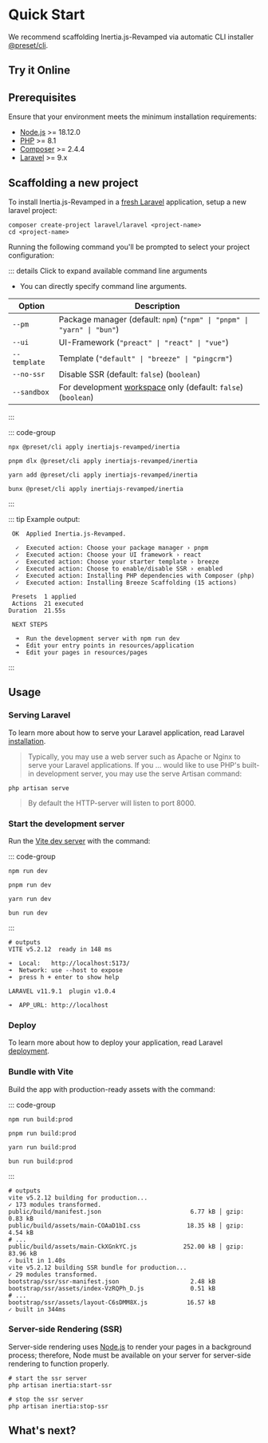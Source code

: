 # Quick Start

We recommend scaffolding Inertia.js-Revamped via automatic CLI installer [@preset/cli](https://preset.dev).

<!--@include: ../../_templates/parts/alpha-status.md-->

## Try it Online

<!--@include: ../../_templates/parts/try-online.md-->

## Prerequisites

Ensure that your environment meets the minimum installation requirements:

* [Node.js](https://nodejs.org/en/) >= 18.12.0
* [PHP](https://www.php.net/manual/de/intro-whatis.php) >= 8.1
* [Composer](https://getcomposer.org/) >= 2.4.4
* [Laravel](https://laravel.com/) >= 9.x

## Scaffolding a new project

To install Inertia.js-Revamped in a [fresh Laravel](https://laravel.com/docs/11.x/installation) application, setup a new laravel project:

```shell [composer]
composer create-project laravel/laravel <project-name>
cd <project-name>
```

Running the following command you'll be prompted to select your project configuration:

::: details Click to expand available command line arguments

* You can directly specify command line arguments.

| Option | Description |
| -      | -           |
| `--pm`               | Package manager (default: `npm`) (`"npm" \| "pnpm" \| "yarn" \| "bun"`) |
| `--ui`               | UI-Framework (`"preact" \| "react" \| "vue"`) |
| `--template`         | Template (`"default" \| "breeze" \| "pingcrm"`) |
| `--no-ssr`           | Disable SSR (default: `false`) (`boolean`) |
| `--sandbox`          | For development [workspace](https://github.com/inertiajs-revamped/inertia) only (default: `false`) (`boolean`) |

:::

::: code-group

```shell [npm]
npx @preset/cli apply inertiajs-revamped/inertia
```

```shell [pnpm]
pnpm dlx @preset/cli apply inertiajs-revamped/inertia
```

```shell [yarn]
yarn add @preset/cli apply inertiajs-revamped/inertia
```

```shell [bun]
bunx @preset/cli apply inertiajs-revamped/inertia
```

:::

::: tip Example output:

```shell
 OK  Applied Inertia.js-Revamped.

  ✓  Executed action: Choose your package manager › pnpm
  ✓  Executed action: Choose your UI framework › react
  ✓  Executed action: Choose your starter template › breeze
  ✓  Executed action: Choose to enable/disable SSR › enabled
  ✓  Executed action: Installing PHP dependencies with Composer (php)
  ✓  Executed action: Installing Breeze Scaffolding (15 actions)

 Presets  1 applied
 Actions  21 executed
Duration  21.55s

 NEXT STEPS

  ➜  Run the development server with npm run dev
  ➜  Edit your entry points in resources/application
  ➜  Edit your pages in resources/pages
```

:::

## Usage

### Serving Laravel

To learn more about how to serve your Laravel application, read Laravel [installation](https://laravel.com/docs/11.x/installation).

> Typically, you may use a web server such as Apache or Nginx to serve your Laravel applications. If you ... would like to use PHP's built-in development server, you may use the serve Artisan command:

```shell
php artisan serve
```

> By default the HTTP-server will listen to port 8000.

### Start the development server

Run the [Vite dev server](https://vitejs.dev/config/server-options.html) with the command:

::: code-group

```shell [npm]
npm run dev
```

```shell [pnpm]
pnpm run dev
```

```shell [yarn]
yarn run dev
```

```shell [bun]
bun run dev
```

:::

```shell
# outputs
VITE v5.2.12  ready in 148 ms

➜  Local:   http://localhost:5173/
➜  Network: use --host to expose
➜  press h + enter to show help

LARAVEL v11.9.1  plugin v1.0.4

➜  APP_URL: http://localhost
```

### Deploy

To learn more about how to deploy your application, read Laravel [deployment](https://laravel.com/docs/11.x/deployment).

### Bundle with Vite

Build the app with production-ready assets with the command:

::: code-group

```shell [npm]
npm run build:prod
```

```shell [pnpm]
pnpm run build:prod
```

```shell [yarn]
yarn run build:prod
```

```shell [bun]
bun run build:prod
```

:::

```shell
# outputs
vite v5.2.12 building for production...
✓ 173 modules transformed.
public/build/manifest.json                         6.77 kB │ gzip:  0.83 kB
public/build/assets/main-COAaD1bI.css             18.35 kB │ gzip:  4.54 kB
# ...
public/build/assets/main-CkXGnkYC.js             252.00 kB │ gzip: 83.96 kB
✓ built in 1.40s
vite v5.2.12 building SSR bundle for production...
✓ 29 modules transformed.
bootstrap/ssr/ssr-manifest.json                    2.48 kB
bootstrap/ssr/assets/index-VzRQPh_D.js             0.51 kB
# ...
bootstrap/ssr/assets/layout-C6sDMM8X.js           16.57 kB
✓ built in 344ms
```

### Server-side Rendering (SSR)

Server-side rendering uses [Node.js](https://nodejs.org/en/) to render your pages in a background process; therefore, Node must be available on your server for server-side rendering to function properly.

```shell
# start the ssr server
php artisan inertia:start-ssr

# stop the ssr server
php artisan inertia:stop-ssr
```

## What's next?

<!--@include: ../../_templates/parts/contributors.md-->

<!--@include: ../../_templates/parts/community.md-->
